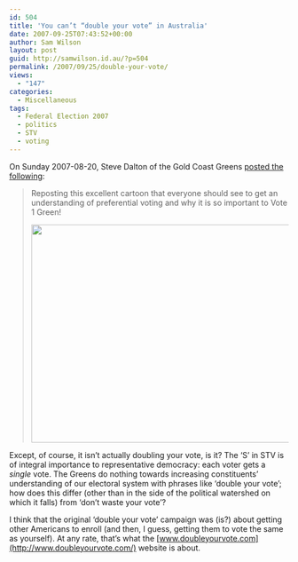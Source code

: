 ```yaml
---
id: 504
title: 'You can’t “double your vote” in Australia'
date: 2007-09-25T07:43:52+00:00
author: Sam Wilson
layout: post
guid: http://samwilson.id.au/?p=504
permalink: /2007/09/25/double-your-vote/
views:
  - "147"
categories:
  - Miscellaneous
tags:
  - Federal Election 2007
  - politics
  - STV
  - voting
---
```

On Sunday 2007-08-20, Steve Dalton of the Gold Coast Greens [posted the following](http://goldcoast.greens.org.au/node/213):

> Reposting this excellent cartoon that everyone should see to get an understanding of preferential voting and why it is so important to Vote 1 Green!
> 
> <a href="http://samwilson.id.au/2007/09/25/double-your-vote/2007-09-25_doubleyourvote/" rel="attachment wp-att-505"><img src="http://samwilson.id.au/wp-content/uploads/2007/2007-09-25_doubleyourvote.gif" alt="" title="2007-09-25_doubleyourvote" width="480" height="393" class="aligncenter size-full wp-image-505" srcset="https://samwilson.id.au/wp-content/uploads/2007/2007-09-25_doubleyourvote.gif 480w, https://samwilson.id.au/wp-content/uploads/2007/2007-09-25_doubleyourvote-150x122.gif 150w" sizes="(max-width: 480px) 100vw, 480px" /></a> 

Except, of course, it isn’t actually doubling your vote, is it? The ‘S’ in STV is of integral importance to representative democracy: each voter gets a _single_ vote. The Greens do nothing towards increasing constituents’ understanding of our electoral system with phrases like ‘double your vote’; how does this differ (other than in the side of the political watershed on which it falls) from ‘don’t waste your vote’?

I think that the original ‘double your vote’ campaign was (is?) about getting other Americans to enroll (and then, I guess, getting them to vote the same as yourself). At any rate, that’s what the [www.doubleyourvote.com](http://www.doubleyourvote.com/) website is about.